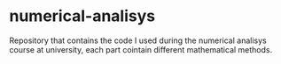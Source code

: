 # numerical-analisys
Repository that contains the code I used during the numerical analisys course at university, each part cointain different mathematical methods.
